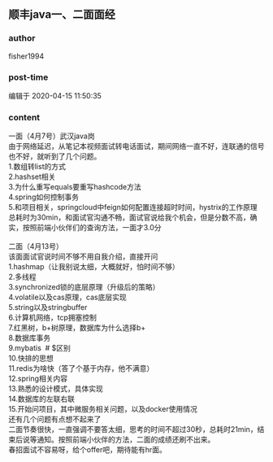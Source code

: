## 顺丰java一、二面面经
### author 
fisher1994
### post-time 

编辑于  2020-04-15 11:50:35
### content 
<div class="post-topic-des nc-post-content">
 一面（4月7号）武汉java岗
 <br/>
 由于网络延迟，从笔记本视频面试转电话面试，期间网络一直不好，连联通的信号也不好，就听到了几个问题。
 <br/>
 1.数组转list的方式
 <br/>
 2.hashset相关
 <br/>
 3.为什么重写equals要重写hashcode方法
 <br/>
 4.spring如何控制事务
 <br/>
 5.和项目相关，springcloud中feign如何配置连接超时时间，hystrix的工作原理
 <br/>
 总耗时为30min，和面试官沟通不畅，面试官说给我个机会，但是分数不高，确实，按照前端小伙伴们的查询方法，一面才3.0分
 <br/>
 <br/>
 二面（4月13号）
 <br/>
 该面面试官说时间不够不用自我介绍，直接开问
 <br/>
 1.hashmap（让我别说太细，大概就好，怕时间不够）
 <br/>
 2.多线程
 <br/>
 3.synchronized锁的底层原理（升级后的策略）
 <br/>
 4.volatile以及cas原理，cas底层实现
 <br/>
 5.string以及stringbuffer
 <br/>
 6.计算机网络，tcp拥塞控制
 <br/>
 7.红黑树，b+树原理，数据库为什么选择b+
 <br/>
 8.数据库事务
 <br/>
 9.mybatis  # $区别
 <br/>
 10.快排的思想
 <br/>
 11.redis为啥快（答了个基于内存，他不满意）
 <br/>
 12.spring相关内容
 <br/>
 13.熟悉的设计模式，具体实现
 <br/>
 14.数据库的左联右联
 <br/>
 15.开始问项目，其中微服务相关问题，以及docker使用情况
 <br/>
 还有几个问题有点想不起来了
 <br/>
 二面节奏很快，一直强调不要答太细，思考的时间不超过30秒，总耗时21min，结束后说等通知。按照前端小伙伴的方法，二面的成绩还刷不出来。
 <br/>
 春招面试不容易呀，给个offer吧，期待能有hr面。
 <br/>
 <br/>
</div>
